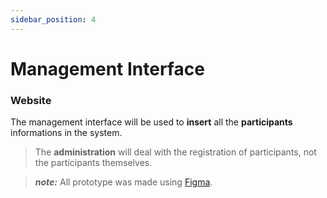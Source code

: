 ```yaml
---
sidebar_position: 4
---
```


# Management Interface
### Website

The management interface will be used to **insert** all the **participants** informations in the system.

> The **administration** will deal with the registration of participants, not the participants themselves.

<!-- ![alt text](img/managementInterfaceRegistration.png) -->

> **_note:_**  All prototype was made using [Figma](https://www.figma.com).